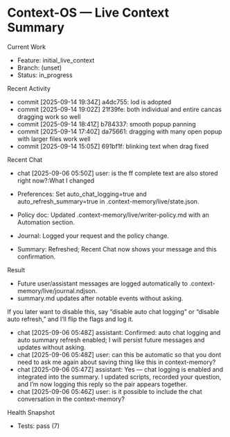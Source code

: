 # Context-OS — Live Context Summary

Current Work
- Feature: initial_live_context
- Branch: (unset)
- Status: in_progress

Recent Activity
- commit [2025-09-14 19:34Z] a4dc755: lod is adopted
- commit [2025-09-14 19:02Z] 21f39fe: both individual and entire cancas dragging work so well
- commit [2025-09-14 18:41Z] b784337: smooth popup panning
- commit [2025-09-14 17:40Z] da75661: dragging with many open popup with larger files work well
- commit [2025-09-14 15:05Z] 691bf1f: blinking text when drag fixed

Recent Chat
- chat [2025-09-06 05:50Z] user: is the ff complete text are also stored right now?:What I changed

- Preferences: Set auto_chat_logging=true and auto_refresh_summary=true in .context-memory/live/state.json.
- Policy doc: Updated .context-memory/live/writer-policy.md with an Automation section.
- Journal: Logged your request and the policy change.
- Summary: Refreshed; Recent Chat now shows your message and this confirmation.

Result

- Future user/assistant messages are logged automatically to .context-memory/live/journal.ndjson.
- summary.md updates after notable events without asking.

If you later want to disable this, say “disable auto chat logging” or “disable auto refresh,” and I’ll flip the
flags and log it.

- chat [2025-09-06 05:48Z] assistant: Confirmed: auto chat logging and auto summary refresh enabled; I will persist future messages and updates without asking.
- chat [2025-09-06 05:48Z] user: can this be automatic so that you dont need to ask me again about saving thing like this in context-memory?
- chat [2025-09-06 05:47Z] assistant: Yes — chat logging is enabled and integrated into the summary. I updated scripts, recorded your question, and I’m now logging this reply so the pair appears together.
- chat [2025-09-06 05:46Z] user: is it possible to include the chat conversation in the context-memory?

Health Snapshot
- Tests: pass (7)
